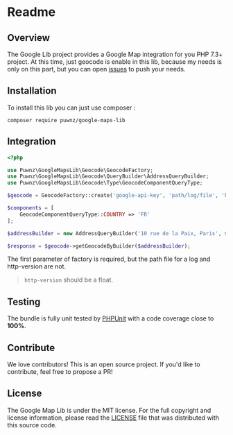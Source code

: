 # Readme

## Overview

The Google Lib project provides a Google Map integration for you PHP 7.3+ project. At this time, just geocode is enable in this lib, because my needs is only on this part, but you can open [issues](/issues) to push your needs.

## Installation

To install this lib you can just use composer :

```
composer require puwnz/google-maps-lib
```

## Integration

```php
<?php

use Puwnz\GoogleMapsLib\Geocode\GeocodeFactory;
use Puwnz\GoogleMapsLib\Geocode\QueryBuilder\AddressQueryBuilder;
use Puwnz\GoogleMapsLib\Geocode\Type\GeocodeComponentQueryType;

$geocode = GeocodeFactory::create('google-api-key', 'path/log/file', 'http-version');

$components = [
    GeocodeComponentQueryType::COUNTRY => 'FR'
];

$addressBuilder = new AddressQueryBuilder('10 rue de la Paix, Paris', $components);

$response = $geocode->getGeocodeByBuilder($addressBuilder);
```
The first parameter of factory is required, but the path file for a log and http-version are not.

> `http-version` should be a float.

## Testing

The bundle is fully unit tested by [PHPUnit](http://www.phpunit.de/) with a code coverage close to **100%**.

## Contribute

We love contributors! This is an open source project. If you'd like to contribute, feel free to propose a PR!

## License

The Google Map Lib is under the MIT license. For the full copyright and license information, please read the
[LICENSE](/LICENSE) file that was distributed with this source code.
